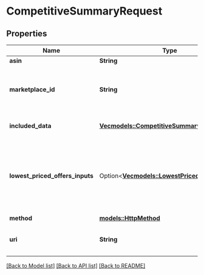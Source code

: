 # CompetitiveSummaryRequest

## Properties

Name | Type | Description | Notes
------------ | ------------- | ------------- | -------------
**asin** | **String** | The ASIN of the item. | 
**marketplace_id** | **String** | The marketplace ID is the globally unique identifier of a marketplace. To find the ID for your marketplace, refer to [Marketplace IDs](https://developer-docs.amazon.com/sp-api/docs/marketplace-ids). | 
**included_data** | [**Vec<models::CompetitiveSummaryIncludedData>**](CompetitiveSummaryIncludedData.md) | The list of requested competitive pricing data for the product. | 
**lowest_priced_offers_inputs** | Option<[**Vec<models::LowestPricedOffersInput>**](LowestPricedOffersInput.md)> | The list of `lowestPricedOffersInput` parameters that are used to build `lowestPricedOffers` in the response. This attribute is only valid if `lowestPricedOffers` is requested in `includedData` | [optional]
**method** | [**models::HttpMethod**](HttpMethod.md) |  | 
**uri** | **String** | The URI associated with the individual APIs that are called as part of the batch request. | 

[[Back to Model list]](../README.md#documentation-for-models) [[Back to API list]](../README.md#documentation-for-api-endpoints) [[Back to README]](../README.md)



